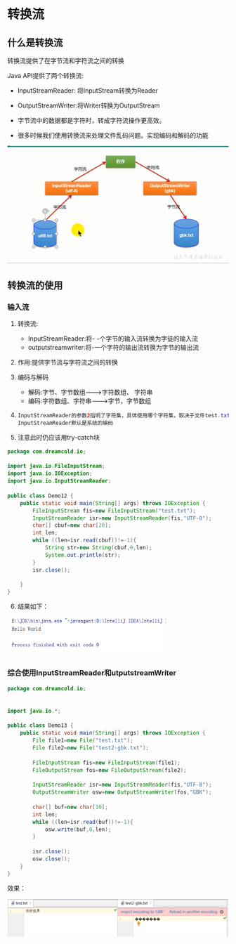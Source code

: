 # 转换流

## 什么是转换流

转换流提供了在字节流和字符流之间的转换

Java API提供了两个转换流:

- InputStreamReader: 将InputStream转换为Reader
- OutputStreamWriter:将Writer转换为OutputStream

- 字节流中的数据都是字符时，转成字符流操作更高效。
- 很多时候我们使用转换流来处理文件乱码问题。实现编码和解码的功能

![image-20210118164121878](images/image-20210118164121878.png)

## 转换流的使用

### 输入流

1. 转换流:
   - InputStreamReader:将- -个字节的输入流转换为字徒的输入流
   - outputstreamwriter:将-一个字符的输出流转换为字节的输出流
   
2. 作用:提供字节流与字符流之间的转换

3. 编码与解码

   - 解码:字节、字节数组--->字符数组、 字符串
   - 编码:字符数组、字符串--->字节，字节数组

4. ```java
   InputStreamReader的参数2指明了字符集，具体使用哪个字符集，取决于文件test.txt保存时使用的字符集
   InputStreamReader默认是系统的编码
   ```

5. 注意此时仍应该用try-catch块

```java
package com.dreamcold.io;

import java.io.FileInputStream;
import java.io.IOException;
import java.io.InputStreamReader;

public class Demo12 {
    public static void main(String[] args) throws IOException {
        FileInputStream fis=new FileInputStream("test.txt");
        InputStreamReader isr=new InputStreamReader(fis,"UTF-8");
        char[] cbuf=new char[20];
        int len;
        while ((len=isr.read(cbuf))!=-1){
            String str=new String(cbuf,0,len);
            System.out.println(str);
        }
        isr.close();

    }
}
```

6. 结果如下：

<img src="images/image-20210118170030325.png" alt="image-20210118170030325" style="zoom:67%;" />



### 综合使用InputStreamReader和utputstreamWriter

```java
package com.dreamcold.io;


import java.io.*;

public class Demo13 {
    public static void main(String[] args) throws IOException {
        File file1=new File("test.txt");
        File file2=new File("test2-gbk.txt");

        FileInputStream fis=new FileInputStream(file1);
        FileOutputStream fos=new FileOutputStream(file2);

        InputStreamReader isr=new InputStreamReader(fis,"UTF-8");
        OutputStreamWriter osw=new OutputStreamWriter(fos,"GBK");

        char[] buf=new char[10];
        int len;
        while ((len=isr.read(buf))!=-1){
            osw.write(buf,0,len);
        }

        isr.close();
        osw.close();
    }
}
```

效果：

<img src="images/image-20210118171423161.png" alt="image-20210118171423161" style="zoom:67%;" />



